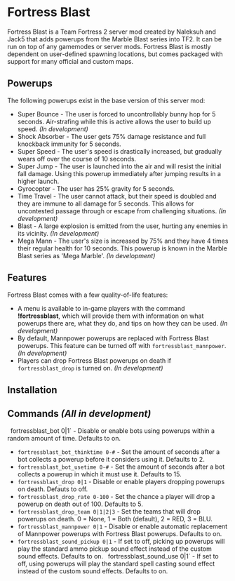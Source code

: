 Fortress Blast
==============

Fortress Blast is a Team Fortress 2 server mod created by Naleksuh and Jack5 that adds powerups from the Marble Blast series into TF2. It can be run on top of any gamemodes or server mods. Fortress Blast is mostly dependent on user-defined spawning locations, but comes packaged with support for many official and custom maps.

Powerups
--------

The following powerups exist in the base version of this server mod:

- Super Bounce - The user is forced to uncontrollably bunny hop for 5 seconds. Air-strafing while this is active allows the user to build up speed. *(In development)*
- Shock Absorber - The user gets 75% damage resistance and full knockback immunity for 5 seconds.
- Super Speed - The user's speed is drastically increased, but gradually wears off over the course of 10 seconds.
- Super Jump - The user is launched into the air and will resist the initial fall damage. Using this powerup immediately after jumping results in a higher launch.
- Gyrocopter - The user has 25% gravity for 5 seconds.
- Time Travel - The user cannot attack, but their speed is doubled and they are immune to all damage for 5 seconds. This allows for uncontested passage through or escape from challenging situations. *(In development)*
- Blast - A large explosion is emitted from the user, hurting any enemies in its vicinity. *(In development)*
- Mega Mann - The user's size is increased by 75% and they have 4 times their regular health for 10 seconds. This powerup is known in the Marble Blast series as 'Mega Marble'. *(In development)*

Features
--------

Fortress Blast comes with a few quality-of-life features:

- A menu is available to in-game players with the command **!fortressblast**, which will provide them with information on what powerups there are, what they do, and tips on how they can be used. *(In development)*
- By default, Mannpower powerups are replaced with Fortress Blast powerups. This feature can be turned off with `fortressblast_mannpower`. *(In development)*
- Players can drop Fortress Blast powerups on death if `fortressblast_drop` is turned on. *(In development)*

Installation
------------

<installation guide required here>

Commands *(All in development)*
--------

` `fortressblast_bot 0|1` - Disable or enable bots using powerups within a random amount of time. Defaults to on.
- `fortressblast_bot_thinktime 0-#` - Set the amount of seconds after a bot collects a powerup before it considers using it. Defaults to 2.
- `fortressblast_bot_usetime 0-#` - Set the amount of seconds after a bot collects a powerup in which it must use it. Defaults to 15.
- `fortressblast_drop 0|1` - Disable or enable players dropping powerups on death. Defauts to off.
- `fortressblast_drop_rate 0-100` - Set the chance a player will drop a powerup on death out of 100. Defaults to 5.
- `fortressblast_drop_team 0|1|2|3` - Set the teams that will drop powerups on death. 0 = None, 1 = Both (default), 2 = RED, 3 = BLU.
- `fortressblast_mannpower 0|1` - Disable or enable automatic replacement of Mannpower powerups with Fortress Blast powerups. Defaults to on.
- `fortressblast_sound_pickup 0|1` - If set to off, picking up powerups will play the standard ammo pickup sound effect instead of the custom sound effects. Defaults to on.
` `fortressblast_sound_use 0|1` - If set to off, using powerups will play the standard spell casting sound effect instead of the custom sound effects. Defaults to on.
